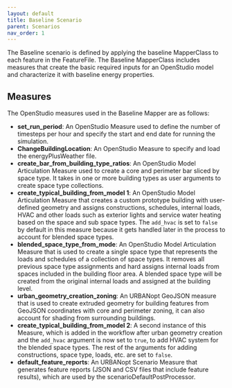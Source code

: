 ```yaml
---
layout: default
title: Baseline Scenario
parent: Scenarios
nav_order: 1
---
```


The Baseline scenario is defined by applying the baseline MapperClass to each feature in the FeatureFile. The Baseline MapperClass includes measures that create the basic required inputs for an OpenStudio model and characterize it with baseline energy properties.

## Measures
The OpenStudio measures used in the Baseline Mapper are as follows: 

- **set_run_period**: An OpenStudio Measure used to define the number of timesteps per hour and specify the start and end date for running the simulation.
- **ChangeBuildingLocation**: An OpenStudio Measure to specify and load the energyPlusWeather file.
- **create_bar_from_building_type_ratios**: An OpenStudio Model Articulation Measure used to create a core and perimeter bar sliced by space type. It takes in one or more building types as user arguments to create space type collections.
- **create_typical_building_from_model 1**: An OpenStudio Model Articulation Measure that creates a custom prototype building with user-defined geometry and assigns constructions, schedules, internal loads, HVAC and other loads such as exterior lights and service water heating based on the space and sub space types. The `add_hvac` is set to `false` by default in this measure because it gets handled later in the process to account for blended space types.
- **blended_space_type_from_mode**: An OpenStudio Model Articulation Measure that is used to create a single space type that represents the loads and schedules of a collection of space types. It removes all previous space type assignments and hard assigns internal loads from spaces included in the building floor area. A blended space type will be created from the original internal loads and assigned at the building level.
- **urban_geometry_creation_zoning**: An URBANopt GeoJSON measure that is used to create extruded geometry for building features from
  GeoJSON coordinates with core and perimeter zoning, it can also account for shading from
  surrounding buildings.
- **create_typical_building_from_model 2**: A second instance of this Measure, which is added in the workflow after urban geometry creation and the `add_hvac` argument is now set to `true`, to add HVAC system for the blended space types. The rest of the arguments for adding constructions, space type, loads, etc. are set to `false`.
- **default_feature_reports**: An URBANopt Scenario Measure that generates feature reports (JSON and CSV files that include feature results), which are used by the scenarioDefaultPostProcessor.